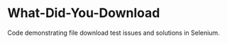 What-Did-You-Download
=====================

Code demonstrating file download test issues and solutions in Selenium.

